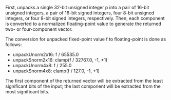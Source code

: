 First, unpacks a single 32-bit unsigned integer p into a pair of 16-bit unsigned integers, a pair of 16-bit signed integers, four 8-bit unsigned integers, or four 8-bit signed integers, respectively. Then, each component is converted to a normalized floating-point value to generate the returned two- or four-component vector.

The conversion for unpacked fixed-point value f to floating-point is done as follows:

- unpackUnorm2x16: f / 65535.0
- unpackSnorm2x16: clamp(f / 32767.0, -1, +1)
- unpackUnorm4x8: f / 255.0
- unpackSnorm4x8: clamp(f / 127.0, -1, +1)

The first component of the returned vector will be extracted from the least significant bits of the input; the last component will be extracted from the most significant bits.